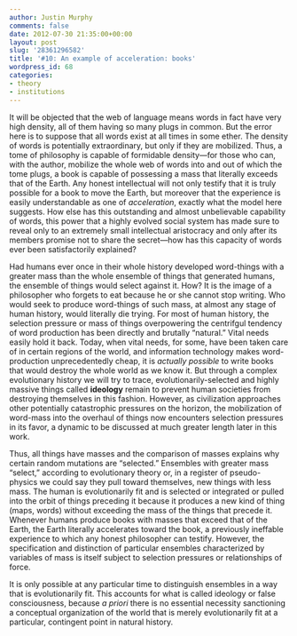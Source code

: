 ```yaml
---
author: Justin Murphy
comments: false
date: 2012-07-30 21:35:00+00:00
layout: post
slug: '28361296582'
title: '#10: An example of acceleration: books'
wordpress_id: 68
categories:
- theory
- institutions
---
```


It will be objected that the web of language means words in fact have very high density, all of them having so many plugs in common. But the error here is to suppose that all words exist at all times in some ether. The density of words is potentially extraordinary, but only if they are mobilized. Thus, a tome of philosophy is capable of formidable density—for those who can, with the author, mobilize the whole web of words into and out of which the tome plugs, a book is capable of possessing a mass that literally exceeds that of the Earth. Any honest intellectual will not only testify that it is truly possible for a book to move the Earth, but moreover that the experience is easily understandable as one of _acceleration_, exactly what the model here suggests. How else has this outstanding and almost unbelievable capability of words, this power that a highly evolved social system has made sure to reveal only to an extremely small intellectual aristocracy and only after its members promise not to share the secret—how has this capacity of words ever been satisfactorily explained?


Had humans ever once in their whole history developed word-things with a greater mass than the whole ensemble of things that generated humans, the ensemble of things would select against it. How? It is the image of a philosopher who forgets to eat because he or she cannot stop writing. Who would seek to produce word-things of such mass, at almost any stage of human history, would literally die trying. For most of human history, the selection pressure or mass of things overpowering the centrifgul tendency of word production has been directly and brutally “natural.” Vital needs easily hold it back. Today, when vital needs, for some, have been taken care of in certain regions of the world, and information technology makes word-production unprecedentedly cheap, it is _actually possible_ to write books that would destroy the whole world as we know it. But through a complex evolutionary history we will try to trace, evolutionarily-selected and highly massive things called **ideology** remain to prevent human societies from destroying themselves in this fashion. However, as civilization approaches other potentially catastrophic pressures on the horizon, the mobilization of word-mass into the overhaul of things now encounters selection pressures in its favor, a dynamic to be discussed at much greater length later in this work.




Thus, all things have masses and the comparison of masses explains why certain random mutations are “selected.” Ensembles with greater mass “select,” according to evolutionary theory or, in a register of pseudo-physics we could say they pull toward themselves, new things with less mass. The human is evolutionarily fit and is selected or integrated or pulled into the orbit of things preceding it because it produces a new kind of thing (maps, words) without exceeding the mass of the things that precede it. Whenever humans produce books with masses that exceed that of the Earth, the Earth literally accelerates toward the book, a previously ineffable experience to which any honest philosopher can testify. However, the specification and distinction of particular ensembles characterized by variables of mass is itself subject to selection pressures or relationships of force.




It is only possible at any particular time to distinguish ensembles in a way that is evolutionarily fit. This accounts for what is called ideology or false consciousness, because _a priori_ there is no essential necessity sanctioning a conceptual organization of the world that is merely evolutionarily fit at a particular, contingent point in natural history.